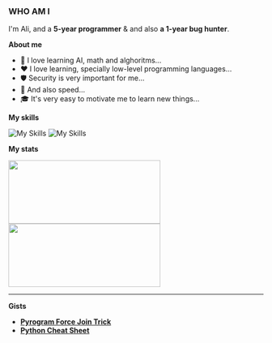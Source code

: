 ### WHO AM I
I'm Ali, and a **5-year programmer** & and also **a 1-year bug hunter**.

**About me**
- 📐 I love learning AI, math and alghoritms...
- ❤️ I love learning, specially low-level programming languages...
- 🛡️ Security is very important for me...
- 🚀 And also speed...
- 🎓 It's very easy to motivate me to learn new things...

**My skills**

![My Skills](https://skillicons.dev/icons?i=python,go,cpp,c,git,linux)
![My Skills](https://skillicons.dev/icons?i=sqlite,mysql,mongodb,redis,django,html,css)

**My stats**

<p>
<img src="https://github-readme-stats.vercel.app/api?username=awolverp&show_icons=true&theme=ambient_gradient" width="300" height="125"/>
<img src="https://github-readme-stats.vercel.app/api/top-langs/?username=awolverp&layout=compact&theme=slateorange" width="300" height="125"/>
</p>

--------

**Gists**
- [**Pyrogram Force Join Trick**](https://gist.github.com/awolverp/5de08ef2ca3d8645ee490592c974c726)
- [**Python Cheat Sheet**](https://gist.github.com/awolverp/0e56d18a926c37aaced6f9156127a18f)
